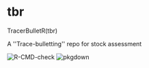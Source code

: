 # tbr
TracerBulletR(tbr)

A ''Trace-bulletting'' repo for stock assessment

![R-CMD-check](https://github.com/akikirinrin/tbr/workflows/R-CMD-check/badge.svg)
![pkgdown](https://github.com/akikirinrin/tbr/workflows/pkgdown/badge.svg)
